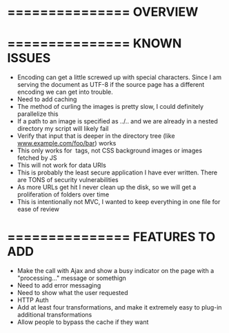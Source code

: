 ===============
OVERVIEW
===============




===============
KNOWN ISSUES
===============
* Encoding can get a little screwed up with special characters.  Since I am serving the document as UTF-8 if the source page has a different encoding we can get into trouble.
* Need to add caching
* The method of curling the images is pretty slow, I could definitely parallelize this
* If a path to an image is specified as ../.. and we are already in a nested directory my script will likely fail
* Verify that input that is deeper in the directory tree (like www.example.com/foo/bar) works
* This only works for <img> tags, not CSS background images or images fetched by JS
* This will not work for data URIs
* This is probably the least secure application I have ever written.  There are TONS of security vulnerabilities
* As more URLs get hit I never clean up the disk, so we will get a proliferation of folders over time
* This is intentionally not MVC, I wanted to keep everything in one file for ease of review


===============
FEATURES TO ADD
===============
* Make the call with Ajax and show a busy indicator on the page with a "processing..." message or somethign
* Need to add error messaging
* Need to show what the user requested
* HTTP Auth
* Add at least four transformations, and make it extremely easy to plug-in additional transformations
* Allow people to bypass the cache if they want

